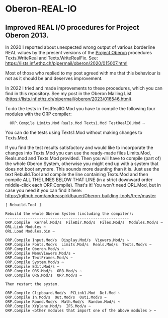 # Oberon-REAL-IO
## Improved REAL I/O procedures for Project Oberon 2013.

In 2020 I reported about unexpected wrong output of various borderline REAL values by the present versions of the [Project Oberon](http://www.projectoberon.com/) procedures Texts.WriteReal and Texts.WriteRealFix. 
See: https://lists.inf.ethz.ch/pipermail/oberon/2020/015007.html 

Most of those who replied to my post agreed with me that this behaviour is not as it should be and deserves improvement.

In 2022 I tried and made improvements to these procedures, which you can find in this repository.
See my post in the Oberon Mailing List (https://lists.inf.ethz.ch/pipermail/oberon/2023/016546.html).

To do the tests in TestRealIO.Mod you have to compile the following four modules with the ORP compiler:
```
  ORP.Compile Limits.Mod Reals.Mod Texts1.Mod TestRealIO.Mod ~
```
You can do the tests using Texts1.Mod without making changes to Texts.Mod. 

If you find the test results satisfactory and would like to incorporate the changes into Texts.Mod you can use
the ready-made files Limits.Mod, Reals.mod and Texts.Mod provided. Then you will have to compile (part of) the 
whole Oberon System, otherwise you might end up with a system that does not boot anymore. This sounds more daunting
than it is. Just use the text Rebuild.Tool and compile the line containing Texts.Mod and then compile 
ALL THE LINES BELOW THAT LINE (in a strict downward order middle-click each ORP.Compile). That's it!
You won't need ORL.Mod, but in case you need it you can find it here: https://github.com/andreaspirklbauer/Oberon-building-tools/tree/master

```
[ Rebuild.Tool ]

Rebuild the whole Oberon System (including the compiler):
-------------------------------------------------------
ORP.Compile  Kernel.Mod/s  FileDir.Mod/s  Files.Mod/s  Modules.Mod/s ~
ORL.Link Modules ~
ORL.Load Modules.bin ~

ORP.Compile Input.Mod/s  Display.Mod/s  Viewers.Mod/s ~
ORP.Compile Fonts.Mod/s  Limits.Mod/s  Reals.Mod/s  Texts.Mod/s ~
ORP.Compile Oberon.Mod/s ~
ORP.Compile MenuViewers.Mod/s ~
ORP.Compile TextFrames.Mod/s ~
ORP.Compile System.Mod/s ~
ORP.Compile Edit.Mod/s ~
ORP.Compile ORS.Mod/s  ORB.Mod/s ~
ORP.Compile ORG.Mod/s  ORP.Mod/s ~

Then restart the system.

ORP.Compile Clipboard.Mod/s  PCLink1.Mod  Def.Mod ~
ORP.Compile In.Mod/s  Out.Mod/s  Out1.Mod/s ~
ORP.Compile Round.Mod/s  Math.Mod/s  Random.Mod/s ~
ORP.Compile XYplane.Mod/s  IFS.Mod/a ~
ORP.Compile <other modules that import one of the above modules > ~
```

